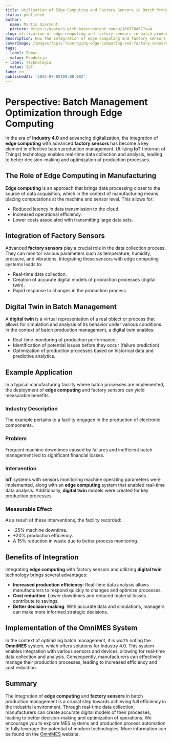 ```yaml
---
title: Utilization of Edge Computing and Factory Sensors in Batch Production Management
status: published
author:
  name: Martin Szerment
  picture: https://avatars.githubusercontent.com/u/166378457?v=4
slug: utilization-of-edge-computing-and-factory-sensors-in-batch-production-management
description: How the integration of edge computing and factory sensors optimizes batch management in production.
coverImage: /images/topic-leveraging-edge-computing-and-factory-sensors-for-enhanced-batch-management-in-digital-twin-manufacturing-this-top.png
tags:
- label: Temat
  value: Produkcja
- label: Technologia
  value: IoT
lang: en
publishedAt: '2025-07-05T09:00:00Z'
---
```

# Perspective: Batch Management Optimization through Edge Computing

In the era of **Industry 4.0** and advancing digitalization, the integration of **edge computing** with advanced **factory sensors** has become a key element in effective batch production management. Utilizing **IoT** (Internet of Things) technology enables real-time data collection and analysis, leading to better decision-making and optimization of production processes.

## The Role of Edge Computing in Manufacturing
**Edge computing** is an approach that brings data processing closer to the source of data acquisition, which in the context of manufacturing means placing computations at the machine and sensor level. This allows for:
- Reduced latency in data transmission to the cloud.
- Increased operational efficiency.
- Lower costs associated with transmitting large data sets.

## Integration of Factory Sensors
Advanced **factory sensors** play a crucial role in the data collection process. They can monitor various parameters such as temperature, humidity, pressure, and vibrations. Integrating these sensors with edge computing systems leads to:
- Real-time data collection.
- Creation of accurate digital models of production processes (digital twin).
- Rapid response to changes in the production process.

## Digital Twin in Batch Management
A **digital twin** is a virtual representation of a real object or process that allows for simulation and analysis of its behavior under various conditions. In the context of batch production management, a digital twin enables:
- Real-time monitoring of production performance.
- Identification of potential issues before they occur (failure prediction).
- Optimization of production processes based on historical data and predictive analytics.

## Example Application
In a typical manufacturing facility where batch processes are implemented, the deployment of **edge computing** and factory sensors can yield measurable benefits.

### Industry Description
The example pertains to a facility engaged in the production of electronic components.

### Problem
Frequent machine downtimes caused by failures and inefficient batch management led to significant financial losses.

### Intervention
**IoT** systems with sensors monitoring machine operating parameters were implemented, along with an **edge computing** system that enabled real-time data analysis. Additionally, **digital twin** models were created for key production processes.

### Measurable Effect
As a result of these interventions, the facility recorded:
- -25% machine downtime.
- +20% production efficiency.
- A 15% reduction in waste due to better process monitoring.

## Benefits of Integration
Integrating **edge computing** with factory sensors and utilizing **digital twin** technology brings several advantages:
- **Increased production efficiency**: Real-time data analysis allows manufacturers to respond quickly to changes and optimize processes.
- **Cost reduction**: Lower downtimes and reduced material losses contribute to savings.
- **Better decision-making**: With accurate data and simulations, managers can make more informed strategic decisions.

## Implementation of the OmniMES System
In the context of optimizing batch management, it is worth noting the **OmniMES** system, which offers solutions for Industry 4.0. This system enables integration with various sensors and devices, allowing for real-time data collection and analysis. Consequently, manufacturers can effectively manage their production processes, leading to increased efficiency and cost reduction.

## Summary
The integration of **edge computing** and **factory sensors** in batch production management is a crucial step towards achieving full efficiency in the industrial environment. Through real-time data collection, manufacturers can create accurate digital models of their processes, leading to better decision-making and optimization of operations. We encourage you to explore MES systems and production process automation to fully leverage the potential of modern technologies. More information can be found on the [OmniMES](https://www.omnimes.com/en/project) website.
